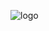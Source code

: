 ![logo](https://user-images.githubusercontent.com/55388127/112536967-cabed380-8db6-11eb-8be2-9a3947fa1bb3.gif)

